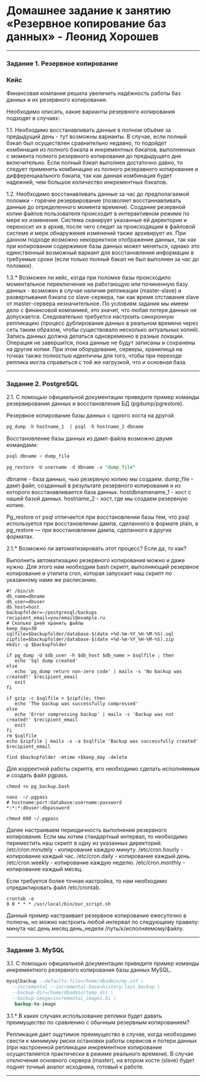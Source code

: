 # Домашнее задание к занятию «Резервное копирование баз данных» - Леонид Хорошев


---

### Задание 1. Резервное копирование

### Кейс
Финансовая компания решила увеличить надёжность работы баз данных и их резервного копирования. 

Необходимо описать, какие варианты резервного копирования подходят в случаях: 

1.1. Необходимо восстанавливать данные в полном объёме за предыдущий день - тут возможны варианты. В случае, если полный бэкап был осуществлен сравнительно недавно, то подойдет комбинация из полного бэкапа и инкрементных бэкапов, выполненных с момента полного резервного копирования до предыдущего дня включительно. Если полный бэкап выполнен достаточно давно, то следует применять комбинацию из полного резеравного копирования и дифференциального бэкапа, так как данная комбинация будет надежней, чем большое количество инкрементных бэкапов. 

1.2. Необходимо восстанавливать данные за час до предполагаемой поломки - горячее резервирование (позволяет восстаннавливать данные до определенного момента времени). Создание резервной копии файлов пользователя происходит в интерактивном режиме по мере их изменения. Система сканирует указанные ей директории и переносит их в архив, после чего следит за происходящим в файловой системе и мере обнаружения изменений также архивирует их. При данном подходе возможно некорректное отображение данных, так как при копировании содержимое базы данных может меняться, однако это единственный возможный вариант для восстановления информации в требуемые сроки (если только полный бэкап не был выполнен за час до поломки).

1.3.* Возможен ли кейс, когда при поломке базы происходило моментальное переключение на работающую или починенную базу данных - возможен в случае наличия репликации (master-slave) и развертывания бэкапа со slave-сервера, так как время отставания slave от master-сервера незначительное.  По условиям задания мы имеем дело с финансовой компанией, это значит, что любая потеря данных не допускается. Следовательно требуется настроить синхронную репликацию (процесс дублирования данных в реальном времени через сеть таким образом, чтобы существовало несколько актуальных копий). Запись данных должна делаться одновременно в разные локации. Операция не завершится, пока данные не будут записаны и сохранены на другие копии. При этом оборудование, серверы, хранилища на точках также полностью идентичны для того, чтобы при переходе реплика могла справиться с той же нагрузкой, что и основная база.


---

### Задание 2. PostgreSQL

2.1. С помощью официальной документации приведите пример команды резервирования данных и восстановления БД (pgdump/pgrestore).

Резервное копирование базы данных с одного хоста на другой.

```sql
pg_dump -h hostname_1  | psql -h hostname_2 dbname
```

Восстановление базы данных из дамп-файла возможно двумя командами:

```sql
psql dbname < dump_file
```

```sql
pg_restore -U username -d dbname -v "dump_file"
```
dbname - база данных, чью резервную копию мы создаем.
dump_file - дамп файл, созданный в результате резервного копирования и из которого восстанавливается база данных.
hostdbnamename_1 - хост с нашей базой данных.
hostname_2 - хост, где мы создаем резервную копию.

Pg_restore от psql отличается при восстановлении базы тем, что psql используется при восстановлении дампа, сделанного в формате plain, а pg_restore — при восстановлении дампа, сделанного в других форматах.

2.1.* Возможно ли автоматизировать этот процесс? Если да, то как?

Выполнить автоматизацию резервного копирования можно и даже нужно. Для этого нам необходим bash скрипт, выполняющий резервное копирование и утилита cron, которая запускает наш скрипт по указанному нами же расписанию.

```
#! /bin/sh
db_name=dbname
db_user=dbuser
db_host=host
backupfolder=~/postgresql/backups 
recipient_email=youremail@example.ru
# Сколько дней хранить файлы
keep_day=30
sqlfile=$backupfolder/database-$(date +%d-%m-%Y_%H-%M-%S).sql
zipfile=$backupfolder/database-$(date +%d-%m-%Y_%H-%M-%S).zip
mkdir -p $backupfolder

if pg_dump -U $db_user -h $db_host $db_name > $sqlfile ; then
   echo 'Sql dump created'
else
   echo 'pg_dump return non-zero code' | mailx -s 'No backup was created!' $recipient_email
   exit
fi

if gzip -c $sqlfile > $zipfile; then
   echo 'The backup was successfully compressed'
else
   echo 'Error compressing backup' | mailx -s 'Backup was not created!' $recipient_email
   exit
fi
rm $sqlfile 
echo $zipfile | mailx -s -a $sqlfile 'Backup was successfully created' $recipient_email
 
find $backupfolder -mtime +$keep_day -delete
```

Для корректной работы скрипта, его необходимо сделать исполняемым и создать файл pgpass.

```
chmod +x pg_backup.bash
```

```
nano  ~/.pgpass
# hostname:port:database:username:password
*:*:*:dbuser:dbpassword
```

```
chmod 600 ~/.pgpass
```

Далее настраиваем периодичность выполнения резервного копирования. Если мы хотим стандартный интервал, то необходимо переместить наш скрипт в одну из указанных директорий:
/etc/cron.minutely - копирование каждую минуту.
/etc/cron.hourly - копирование каждый час.
/etc/cron.daily - копирование каждый день.
/etc/cron.weekly - копирование каждую неделю.
/etc/cron.monthly - копирование каждый месяц.

Если требуется более точная настройка, то нам необходимо отредактировать файл /etc/crontab.

```
crontab -e
0 0 * * * /usr/local/bin/our_script.sh
```

Данный пример настраивает резервное копирование ежесуточно в полночь, но можно настроить любой интервал по следующему правилу:
минута час день месяц день_недели /путь/к/исполняемому/файлу.

---

### Задание 3. MySQL

3.1. С помощью официальной документации приведите пример команды инкрементного резервного копирования базы данных MySQL.

```sql
mysqlbackup --defaults-file=/home/dbadmin/my.cnf \
  --incremental --incremental-base=history:last_backup \
  --backup-dir=/home/dbadmin/temp_dir \
  --backup-image=incremental_image1.bi \
   backup-to-image
```

3.1.* В каких случаях использование реплики будет давать преимущество по сравнению с обычным резервным копированием?

Репликация дает ощутимое преимущество в случае, когда необходимо свести к минимуму риски остановки работы сервисов и потери данных (при настроенной репликации инкрементное копирование осуществляется практически в режиме реального времени).  В случае отключения основного сервера (master), на втором хосте (slave) будет поднят точный аналог исходника, готовый к работе.


---
